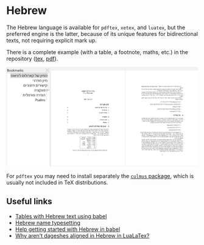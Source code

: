 # Hebrew

The Hebrew language is available for `pdftex`, `xetex`, and `luatex`, but the
preferred engine is the latter, because of its unique features for
bidirectional texts, not requiring explicit mark up.

There is a complete example (with a table, a footnote, maths, etc.) in the repository
([tex](https://github.com/latex3/babel/blob/main/samples/lua-hebrew.tex), 
[pdf](https://github.com/latex3/babel/blob/main/samples/lua-hebrew.pdf)).

![](../media/lua-hebrew.jpg)

For `pdftex` you may need to install separately the [`culmus`
package](https://www.guyrutenberg.com/culmus-latex/), which is usually
not included in TeX distributions.

## Useful links

* [Tables with Hebrew text using
  babel](https://tex.stackexchange.com/questions/558939/tables-with-hebrew-text-using-babel)
* [Hebrew name
  typesetting](https://tex.stackexchange.com/a/581010/5735)
* [Help getting started with Hebrew in babel](https://tex.stackexchange.com/questions/138992/help-getting-started-with-hebrew-in-babel/611604#611604)
* [Why aren’t dageshes aligned in Hebrew in LuaLaTex?](https://tex.stackexchange.com/questions/605202/why-arent-dageshes-aligned-in-hebrew-in-lualatex)

